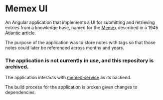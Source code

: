 # Memex UI

An Angular application that implements a UI for submitting and retrieving entries from a knowledge base, named for the [Memex](https://en.wikipedia.org/wiki/Memex) described in a 1945 Atlantic article.

The purpose of the application was to store notes with tags so that those notes could later be referenced across months and years.

### The application is not currently in use, and this repository is archived.

The application interacts with [memex-service](https://github.com/matthewjohnson42/memex-service) as its backend.

The build process for the application is broken given changes to dependencies.

